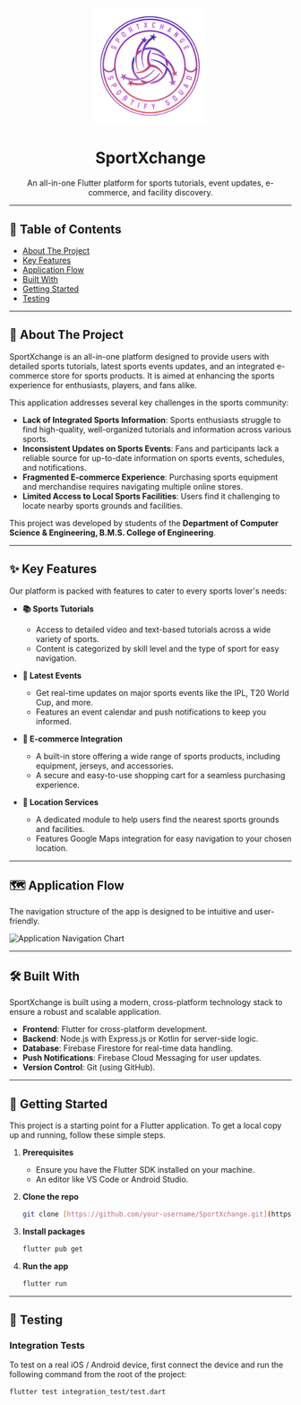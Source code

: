 
<p align="center">
  <img src="https://raw.githubusercontent.com/Akshith-M-Naik/SportXchange/main/assets/images/adaptive_foreground_icon.png" alt="SportXchange Logo" width="200"/>

</p>

<h1 align="center">SportXchange</h1>

<p align="center">
  An all-in-one Flutter platform for sports tutorials, event updates, e-commerce, and facility discovery.
</p>

---

## 📖 Table of Contents

-   [About The Project](#about-the-project)
-   [Key Features](#key-features)
-   [Application Flow](#application-flow)
-   [Built With](#built-with)
-   [Getting Started](#getting-started)
-   [Testing](#testing)

---

## 🎯 About The Project

SportXchange is an all-in-one platform designed to provide users with detailed sports tutorials, latest sports events updates, and an integrated e-commerce store for sports products. It is aimed at enhancing the sports experience for enthusiasts, players, and fans alike.

This application addresses several key challenges in the sports community:
* **Lack of Integrated Sports Information**: Sports enthusiasts struggle to find high-quality, well-organized tutorials and information across various sports.
* **Inconsistent Updates on Sports Events**: Fans and participants lack a reliable source for up-to-date information on sports events, schedules, and notifications.
* **Fragmented E-commerce Experience**: Purchasing sports equipment and merchandise requires navigating multiple online stores.
* **Limited Access to Local Sports Facilities**: Users find it challenging to locate nearby sports grounds and facilities.

This project was developed by students of the **Department of Computer Science & Engineering, B.M.S. College of Engineering**.

---

## ✨ Key Features

Our platform is packed with features to cater to every sports lover's needs:

* **📚 Sports Tutorials**
    * Access to detailed video and text-based tutorials across a wide variety of sports.
    * Content is categorized by skill level and the type of sport for easy navigation.

* **📅 Latest Events**
    * Get real-time updates on major sports events like the IPL, T20 World Cup, and more.
    * Features an event calendar and push notifications to keep you informed.

* **🛒 E-commerce Integration**
    * A built-in store offering a wide range of sports products, including equipment, jerseys, and accessories.
    * A secure and easy-to-use shopping cart for a seamless purchasing experience.

* **📍 Location Services**
    * A dedicated module to help users find the nearest sports grounds and facilities.
    * Features Google Maps integration for easy navigation to your chosen location.

---

## 🗺️ Application Flow

The navigation structure of the app is designed to be intuitive and user-friendly.

![Application Navigation Chart](https://i.imgur.com/g88Gk9c.png)

---

## 🛠️ Built With

SportXchange is built using a modern, cross-platform technology stack to ensure a robust and scalable application.

* **Frontend**: Flutter for cross-platform development.
* **Backend**: Node.js with Express.js or Kotlin for server-side logic.
* **Database**: Firebase Firestore for real-time data handling.
* **Push Notifications**: Firebase Cloud Messaging for user updates.
* **Version Control**: Git (using GitHub).

---

## 🚀 Getting Started

This project is a starting point for a Flutter application. To get a local copy up and running, follow these simple steps.

1.  **Prerequisites**
    * Ensure you have the Flutter SDK installed on your machine.
    * An editor like VS Code or Android Studio.

2.  **Clone the repo**
    ```sh
    git clone [https://github.com/your-username/SportXchange.git](https://github.com/your-username/SportXchange.git)
    ```
3.  **Install packages**
    ```sh
    flutter pub get
    ```
4.  **Run the app**
    ```sh
    flutter run
    ```

---

## 🧪 Testing

### Integration Tests

To test on a real iOS / Android device, first connect the device and run the following command from the root of the project:

```bash
flutter test integration_test/test.dart
